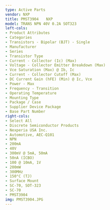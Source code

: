 ```yaml
---
type: Active Parts
vendor: NXP
title: PMST3904　　NXP
model: TRANS NPN 40V 0.2A SOT323
left-cols:
- Product Attributes
- Categories
- Transistors - Bipolar (BJT) - Single
- Manufacturer
- Series
- Transistor Type
- Current - Collector (Ic) (Max)
- Voltage - Collector Emitter Breakdown (Max)
- Vce Saturation (Max) @ Ib, Ic
- Current - Collector Cutoff (Max)
- DC Current Gain (hFE) (Min) @ Ic, Vce
- Power - Max
- Frequency - Transition
- Operating Temperature
- Mounting Type
- Package / Case
- Supplier Device Package
- Base Part Number
right-cols:
- Select All
- Discrete Semiconductor Products
- Nexperia USA Inc.
- Automotive, AEC-Q101
- NPN
- 200mA
- 40V
- 300mV @ 5mA, 50mA
- 50nA (ICBO)
- 100 @ 10mA, 1V
- 200mW
- 300MHz
- 150°C (TJ)
- Surface Mount
- SC-70, SOT-323
- SC-70
- PMST3904
img: PMST3904.JPG
---
```

